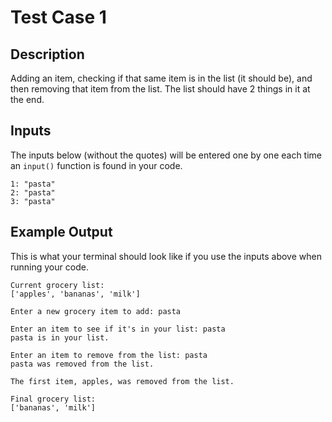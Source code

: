 # Test Case 1

## Description
Adding an item, checking if that same item is in the list (it should be), and then removing that item from the list. The list should have 2 things in it at the end.

## Inputs
The inputs below (without the quotes) will be entered one by one each time an `input()` function is found in your code.
```
1: "pasta"
2: "pasta"
3: "pasta"
```

## Example Output
This is what your terminal should look like if you use the inputs above when running your code.
```
Current grocery list:
['apples', 'bananas', 'milk']

Enter a new grocery item to add: pasta

Enter an item to see if it's in your list: pasta
pasta is in your list.

Enter an item to remove from the list: pasta
pasta was removed from the list.

The first item, apples, was removed from the list.

Final grocery list:
['bananas', 'milk']
```
